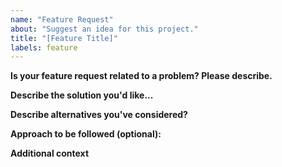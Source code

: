 ```yaml
---
name: "Feature Request"
about: "Suggest an idea for this project."
title: "[Feature Title]"
labels: feature
---
```


<!-- Have you talked to any of the Moderators or Project Admin (Prathima Kadari) before creating this issue? If not, just have a quick discussion and then once approved, create this feature request. -->

**Is your feature request related to a problem? Please describe.**

<!-- A clear and concise description of what the problem is. -->

**Describe the solution you'd like...**

<!-- A clear and concise description of what you want to happen. -->

**Describe alternatives you've considered?**

<!-- A clear and concise description of any alternative solutions or features you've considered. -->

**Approach to be followed (optional):**

<!-- A clear and concise description of approach to be followed. -->

**Additional context**

<!-- Add any other context or screenshots about the feature request here. -->

